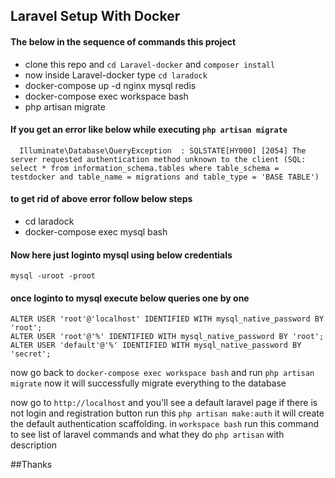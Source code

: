 ## Laravel Setup With Docker

#### The below in the sequence of commands this project

* clone this repo and ```cd Laravel-docker``` and ```composer install```
* now inside Laravel-docker type ```cd laradock```
* docker-compose up -d nginx mysql redis
* docker-compose exec workspace bash
* php artisan migrate

#### If you get an error like below while executing ``php artisan migrate``

```mysql
  Illuminate\Database\QueryException  : SQLSTATE[HY000] [2054] The server requested authentication method unknown to the client (SQL: select * from information_schema.tables where table_schema = testdocker and table_name = migrations and table_type = 'BASE TABLE')
```

#### to get rid of above error follow below steps

* cd laradock
* docker-compose exec mysql bash

#### Now here just loginto mysql using below credentials

```mysql
mysql -uroot -proot
```

#### once loginto to mysql execute below queries one by one

```mysql
ALTER USER 'root'@'localhost' IDENTIFIED WITH mysql_native_password BY 'root';
ALTER USER 'root'@'%' IDENTIFIED WITH mysql_native_password BY 'root';
ALTER USER 'default'@'%' IDENTIFIED WITH mysql_native_password BY 'secret';
```

now go back to ``docker-compose exec workspace bash`` and run ```php artisan migrate``` now it will successfully migrate everything to the database

now go to ```http://localhost```  and you'll see a default laravel page if there is not login and registration button run this ```php artisan make:auth``` it will create the default authentication scaffolding.
in ```workspace bash``` run this command to see list of laravel commands and what they do  ```php artisan``` with description

##Thanks
